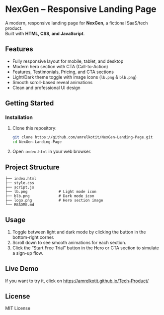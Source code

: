 # NexGen – Responsive Landing Page

A modern, responsive landing page for **NexGen**, a fictional SaaS/tech product.  
Built with **HTML, CSS, and JavaScript**.

## Features

- Fully responsive layout for mobile, tablet, and desktop
- Modern hero section with CTA (Call-to-Action)
- Features, Testimonials, Pricing, and CTA sections
- Light/Dark theme toggle with image icons (`lb.png` & `blb.png`)
- Smooth scroll-based reveal animations
- Clean and professional UI design

## Getting Started

### Installation

1. Clone this repository:
   ```bash
   git clone https://github.com/amrelkotit/NexGen-Landing-Page.git
   cd NexGen-Landing-Page

2. Open `index.html` in your web browser.

## Project Structure

```
├── index.html
├── style.css
├── script.js
├── lb.png              # Light mode icon
├── blb.png             # Dark mode icon
├── logo.png            # Hero section image
└── README.md

```

## Usage

1. Toggle between light and dark mode by clicking the button in the bottom-right corner.
2. Scroll down to see smooth animations for each section.
3. Click the “Start Free Trial” button in the Hero or CTA section to simulate a sign-up flow.

## Live Demo

If you want to try it, click on  https://amrelkotit.github.io/Tech-Product/


## License

MIT License
